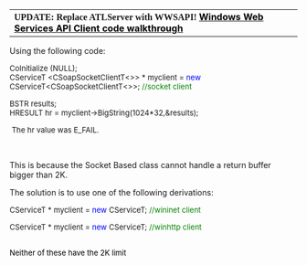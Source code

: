 <table border=0 cellSpacing=0 cellPadding=0 minmax_bound="true"> <tbody minmax_bound="true"> <tr minmax_bound="true"> <td width="100%" minmax_bound="true"> <div class=BlogPostContent minmax_bound="true"> <p style="MARGIN: 0in 0in 0pt" class=MsoNormal minmax_bound="true"><font size=3 minmax_bound="true"><font face=Calibri minmax_bound="true"><strong minmax_bound="true">UPDATE: Replace ATLServer with WWSAPI!&nbsp;</strong></font></font><a title="Windows Web Services Walkthrough" href="http://blogs.msdn.com/jpsanders/archive/2009/03/24/windows-web-services-api-client-code-walkthrough-on-windows-7.aspx" minmax\_bound="true" mce\_href="http://blogs.msdn.com/jpsanders/archive/2009/03/24/windows-web-services-api-client-code-walkthrough-on-windows-7.aspx"><font color=#000000 minmax_bound="true"><strong minmax_bound="true">Windows Web Services API Client code walkthrough</strong></font></a><strong minmax_bound="true">&nbsp;</strong></p> </div> </td> </tr> </tbody> </table> 

Using the following code:

<font size=2>CoInitialize (NULL);  
CServiceT <CSoapSocketClientT<>> * myclient = </font><font color=#0000ff size=2>new</font><font size=2> CServiceT<CSoapSocketClientT<>>; </font><font color=#008000 size=2>//socket client</font>

<font color=#008000 size=2>

</font><font size=2>BSTR results;  
HRESULT hr = myclient->BigString(1024*32,&results);</font>

<font size=2>&nbsp;The hr value was E_FAIL.</font><p mce_keep="true">&nbsp;</p> 

This is because the Socket Based class cannot handle a return buffer bigger than 2K.

The solution is to use one of the following derivations:

<font size=2>

CServiceT <CSoapWininetClient> * myclient = </font><font color=#0000ff size=2>new</font><font size=2> CServiceT<CSoapWininetClient>; </font><font color=#008000 size=2>//wininet client

</font><font size=2><font size=2>

CServiceT <CSoapMSXMLInetClient> * myclient = </font><font color=#0000ff size=2>new</font><font size=2> CServiceT<CSoapMSXMLInetClient>; </font><font color=#008000 size=2>//winhttp client  
</font><font color=#008000 size=2>&nbsp;</font>

<font color=#008000><font size=2><font size=2><font color=#000000>Neither of these have the 2K limit</font></font></font></font>

<font color=#008000><font size=2><font size=2>&nbsp;

</font></font></font></font>